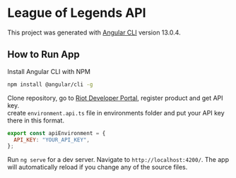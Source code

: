# League of Legends API

This project was generated with [Angular CLI](https://github.com/angular/angular-cli) version 13.0.4.

## How to Run App

Install Angular CLI with NPM

```bash
npm install @angular/cli -g
```

Clone repository, go to [Riot Developer Portal](https://developer.riotgames.com/), register product and get API key. <br/> create `environment.api.ts` file in environments folder and put your API key there in this format.

```js
export const apiEnvironment = {
  API_KEY: "YOUR_API_KEY",
};
```

Run `ng serve` for a dev server. Navigate to `http://localhost:4200/`. The app will automatically reload if you change any of the source files.
